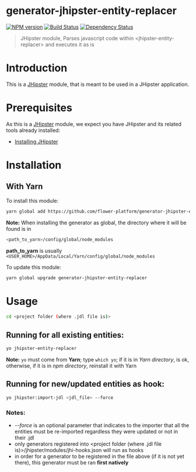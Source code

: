 # generator-jhipster-entity-replacer
[![NPM version][npm-image]][npm-url] [![Build Status][travis-image]][travis-url] [![Dependency Status][daviddm-image]][daviddm-url]
> JHipster module, Parses javascript code within &lt;jhipster-entity-replacer&gt; and executes it as is

# Introduction

This is a [JHipster](http://jhipster.github.io/) module, that is meant to be used in a JHipster application.

# Prerequisites

As this is a [JHipster](http://jhipster.github.io/) module, we expect you have JHipster and its related tools already installed:

- [Installing JHipster](https://jhipster.github.io/installation.html)

# Installation

## With Yarn

To install this module:

```bash
yarn global add https://github.com/flower-platform/generator-jhipster-entity-replacer
```
**Note:**
When installing the generator as global, the directory where it will be found is in 
```bash
<path_to_yarn>/config/global/node_modules
```
**path_to_yarn** is usually `<USER_HOME>/AppData/Local/Yarn/config/global/node_modules`

To update this module:

```bash
yarn global upgrade generator-jhipster-entity-replacer
```

# Usage
```bash
cd <project folder (where .jdl file is)>
```
## Running for all existing entities:
```bash
yo jhipster-entity-replacer
```
**Note:**
```yo``` must come from **Yarn**; type ``which yo``; if it is in *Yarn directory*, is ok, otherwise, if it is in *npm directory*, reinstall it with Yarn

## Running for new/updated entities as hook:
```bash
yo jhipster:import-jdl <jdl_file> --force
```
### Notes:

- *--force* is an optional parameter that indicates to the importer that all the entities must be re-imported regardless they were updated or not in their .jdl
- only generators registered into <project folder (where .jdl file is)>/jhipster/modules/jhi-hooks.json will run as hooks 
- in order for a generator to be registered in the file above (if it is not yet there), this generator must be ran **first natively**



[npm-image]: https://img.shields.io/npm/v/generator-jhipster-entity-replacer.svg
[npm-url]: https://npmjs.org/package/generator-jhipster-entity-replacer
[travis-image]: https://travis-ci.org/entity/generator-jhipster-entity-replacer.svg?branch=master
[travis-url]: https://travis-ci.org/entity/generator-jhipster-entity-replacer
[daviddm-image]: https://david-dm.org/entity/generator-jhipster-entity-replacer.svg?theme=shields.io
[daviddm-url]: https://david-dm.org/entity/generator-jhipster-entity-replacer
